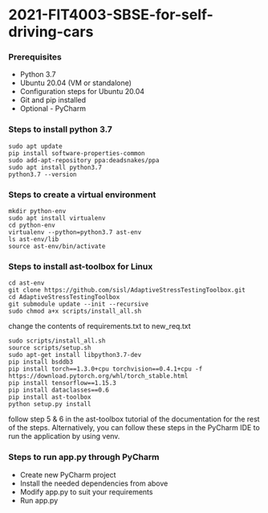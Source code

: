 # **2021-FIT4003-SBSE-for-self-driving-cars**

### **Prerequisites**
- Python 3.7
- Ubuntu 20.04 (VM or standalone)
- Configuration steps for Ubuntu 20.04
- Git and pip installed
- Optional - PyCharm

### **Steps to install python 3.7**
```
sudo apt update
pip install software-properties-common
sudo add-apt-repository ppa:deadsnakes/ppa
sudo apt install python3.7
python3.7 --version
```
### **Steps to create a virtual environment**
```
mkdir python-env
sudo apt install virtualenv
cd python-env
virtualenv --python=python3.7 ast-env
ls ast-env/lib
source ast-env/bin/activate
```
### **Steps to install ast-toolbox for Linux**
``` 
cd ast-env
git clone https://github.com/sisl/AdaptiveStressTestingToolbox.git
cd AdaptiveStressTestingToolbox
git submodule update --init --recursive
sudo chmod a+x scripts/install_all.sh
```
change the contents of requirements.txt to new_req.txt
```
sudo scripts/install_all.sh
source scripts/setup.sh
sudo apt-get install libpython3.7-dev
pip install bsddb3
pip install torch==1.3.0+cpu torchvision==0.4.1+cpu -f https://download.pytorch.org/whl/torch_stable.html
pip install tensorflow==1.15.3
pip install dataclasses==0.6
pip install ast-toolbox
python setup.py install
```
follow step 5 & 6 in the ast-toolbox tutorial of the documentation for the rest of the steps.
Alternatively, you can follow these steps in the PyCharm IDE to run the application by using venv.

### **Steps to run app.py through PyCharm**
* Create new PyCharm project
* Install the needed dependencies from above
* Modify app.py to suit your requirements
* Run app.py
